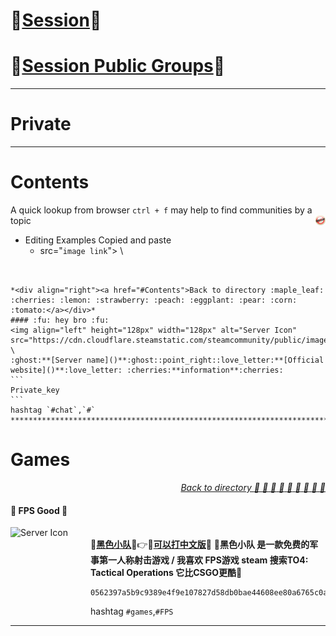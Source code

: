 # **:tropical_drink:[Session](https://github.com/oxen-io):tropical_drink:**
# **:lemon:[Session Public Groups](/README.md):lemon:**  
***
# Private
***
# Contents
A quick lookup from browser `ctrl + f` may help to find communities by a topic
[<img align="right" width="16" height="16" src="button/up_button.jpg" alt="Back to top">](#contents)

* Editing Examples Copied and paste
  * src="`image link`"> \

````


*<div align="right"><a href="#Contents">Back to directory :maple_leaf: :cherries: :lemon: :strawberry: :peach: :eggplant: :pear: :corn: :tomato:</a></div>*
#### :fu: hey bro :fu:
<img align="left" height="128px" width="128px" alt="Server Icon" src="https://cdn.cloudflare.steamstatic.com/steamcommunity/public/images/clans/28770675/708652156e77d6b9fa8c451b9600966d82048ce7.png"> \
:ghost:**[Server name]()**:ghost::point_right::love_letter:**[Official website]()**:love_letter: :cherries:**information**:cherries:
```
Private_key
```
hashtag `#chat`,`#`
***********************************************************************************************************************************************************************

````
#

# Games #

*<div align="right"><a href="#Contents">Back to directory :maple_leaf: :cherries: :lemon: :strawberry: :peach: :eggplant: :pear: :corn: :tomato:</a></div>*
#### :fu:	FPS Good :fu:	
<img align="left" height="128px" width="128px" alt="Server Icon" src="https://media.st.dl.pinyuncloud.com/steamcommunity/public/images/clans/28770675/b742fb44a38445e00d1c269eab732f150bde3c21.jpg"> \
:ghost:**[黑色小队](https://store.steampowered.com/app/550650/)**:ghost::point_right::love_letter:**[可以打中文版](https://vfun.valofe.com/home)**:love_letter:	 :cherries:**黑色小队 是一款免费的军事第一人称射击游戏 / 我喜欢 FPS游戏 steam 搜索TO4: Tactical Operations 它比CSGO更酷**:cherries: 
``` 
0562397a5b9c9389e4f9e107827d58db0bae44608ee80a6765c0ac9c7fb322a908
```
hashtag `#games`,`#FPS`
***********************************************************************************************************************************************************************



